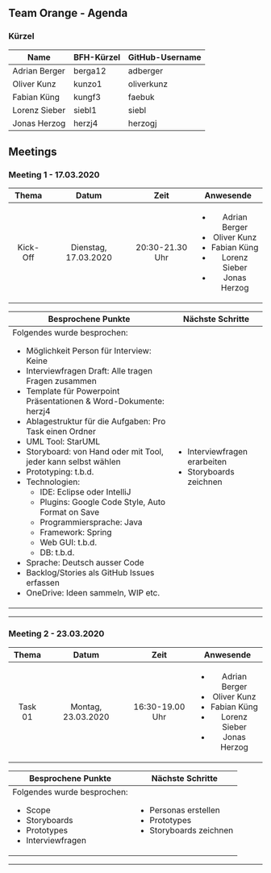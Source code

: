 
## Team Orange - Agenda
### Kürzel
Name | BFH-Kürzel | GitHub-Username
-----|--------|--------
Adrian Berger | berga12 | adberger
Oliver Kunz | kunzo1 | oliverkunz
Fabian Küng | kungf3 | faebuk
Lorenz Sieber | siebl1 | siebl
Jonas Herzog | herzj4 | herzogj

## Meetings
### Meeting 1 - 17.03.2020
Thema | Datum | Zeit | Anwesende
:-----------:|:------------:|:------------:|:------------:
Kick-Off | Dienstag, 17.03.2020 | 20:30-21.30 Uhr | <ul><li>Adrian Berger</li><li>Oliver Kunz</li><li>Fabian Küng</li><li>Lorenz Sieber</li><li>Jonas Herzog</li></ul>

Besprochene Punkte | Nächste Schritte
-----------|------------
Folgendes wurde besprochen: <ul><li>Möglichkeit Person für Interview: Keine</li><li>Interviewfragen Draft: Alle tragen Fragen zusammen</li><li>Template für Powerpoint Präsentationen & Word-Dokumente: herzj4</li><li>Ablagestruktur für die Aufgaben: Pro Task einen Ordner</li><li>UML Tool: StarUML</li><li>Storyboard: von Hand oder mit Tool, jeder kann selbst wählen</li><li>Prototyping: t.b.d.</li><li>Technologien:<ul><li>IDE: Eclipse oder IntelliJ</li><li>Plugins: Google Code Style, Auto Format on Save</li><li>Programmiersprache: Java</li><li>Framework: Spring</li><li>Web GUI: t.b.d.</li><li>DB: t.b.d.</li></ul></li><li>Sprache: Deutsch ausser Code</li><li>Backlog/Stories als GitHub Issues erfassen</li><li>OneDrive: Ideen sammeln, WIP etc.</li></ul> | <ul><li>Interviewfragen erarbeiten</li><li>Storyboards zeichnen</li></ul>

***

### Meeting 2 - 23.03.2020
Thema | Datum | Zeit | Anwesende
:-----------:|:------------:|:------------:|:--------:
Task 01 | Montag, 23.03.2020 | 16:30-19.00 Uhr | <ul><li>Adrian Berger</li><li>Oliver Kunz</li><li>Fabian Küng</li><li>Lorenz Sieber</li><li>Jonas Herzog</li></ul>

Besprochene Punkte | Nächste Schritte
---------|----------
Folgendes wurde besprochen: <ul><li>Scope</li><li>Storyboards</li><li>Prototypes</li><li>Interviewfragen</li> | <ul><li>Personas erstellen</li><li>Prototypes</li><li>Storyboards zeichnen</li></ul>

***
